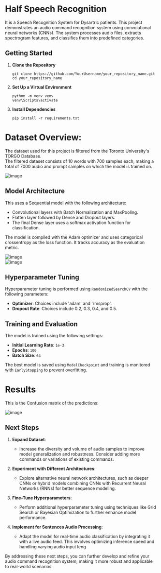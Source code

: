# Half Speech Recognition
It is a Speech Recognition System for Dysartric patients. This project demonstrates an audio command recognition system using convolutional neural networks (CNNs). The system processes audio files, extracts spectrogram features, and classifies them into predefined categories.

## Getting Started


1. **Clone the Repository**

   ```
   git clone https://github.com/YourUsername/your_repository_name.git
   cd your_repository_name
   ```

2. **Set Up a Virtual Environment**

   ```
   python -m venv venv
   venv\Scripts\activate
   ```

3. **Install Dependencies**

   ```
   pip install -r requirements.txt
   ```

# Dataset Overview:  
The dataset used for this project is filtered from the Toronto University's TORGO Database.  
The filtered dataset consists of 10 words with 700 samples each, making a total of 7000 audio and prompt samples on which the model is trained on.  

    
![image](https://github.com/user-attachments/assets/6e9b45ea-0f4e-497b-a754-38e386eaf5c9)


## Model Architecture

This uses a Sequential model with the following architecture:
  - Convolutional layers with Batch Normalization and MaxPooling.
  - Flatten layer followed by Dense and Dropout layers.
  - The final Dense layer uses a softmax activation function for classification.

The model is compiled with the Adam optimizer and uses categorical crossentropy as the loss function. It tracks accuracy as the evaluation metric.  


![image](https://github.com/user-attachments/assets/a0e3f151-dacd-472a-a18c-d2641d2bff60)  
![image](https://github.com/user-attachments/assets/bc38e688-c6f3-430a-a41b-85c319fffb74)  



## Hyperparameter Tuning

Hyperparameter tuning is performed using `RandomizedSearchCV` with the following parameters:

- **Optimizer**: Choices include 'adam' and 'rmsprop'.
- **Dropout Rate**: Choices include 0.2, 0.3, 0.4, and 0.5.

## Training and Evaluation

The model is trained using the following settings:

- **Initial Learning Rate**: `1e-3`
- **Epochs**: `100`
- **Batch Size**: `64`

The best model is saved using `ModelCheckpoint` and training is monitored with `EarlyStopping` to prevent overfitting.

# Results  

This is the Confusion matrix of the predictions:  
  
![image](https://github.com/user-attachments/assets/55db8106-d99a-452e-bcbe-e300ac7d6ca9)  


## Next Steps

1. **Expand Dataset**:
   - Increase the diversity and volume of audio samples to improve model generalization and robustness. Consider adding more commands or variations of existing commands.

2. **Experiment with Different Architectures**:
   - Explore alternative neural network architectures, such as deeper CNNs or hybrid models combining CNNs with Recurrent Neural Networks (RNNs) for better sequence modeling.

3. **Fine-Tune Hyperparameters**:
   - Perform additional hyperparameter tuning using techniques like Grid Search or Bayesian Optimization to further enhance model performance.

4. **Implement for Sentences Audio Processing**:
   - Adapt the model for real-time audio classification by integrating it with a live audio feed. This involves optimizing inference speed and handling varying audio input leng

By addressing these next steps, you can further develop and refine your audio command recognition system, making it more robust and applicable to real-world scenarios.
